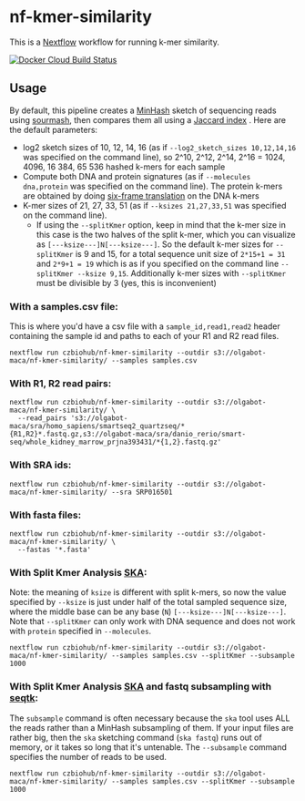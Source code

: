 # nf-kmer-similarity

This is a [Nextflow](nextflow.io) workflow for running k-mer similarity.

[![Docker Cloud Build Status](https://img.shields.io/docker/cloud/build/czbiohub/nf-kmer-similarity.svg)](https://cloud.docker.com/u/czbiohub/repository/docker/czbiohub/nf-kmer-similarity)

## Usage

By default, this pipeline creates a [MinHash](https://en.wikipedia.org/wiki/MinHash) sketch of sequencing reads using [sourmash](https://sourmash.readthedocs.io), then compares them all using a [Jaccard index](https://en.wikipedia.org/wiki/Jaccard_index) . Here are the default parameters:

- log2 sketch sizes of 10, 12, 14, 16  (as if `--log2_sketch_sizes 10,12,14,16` was specified on the command line), so 2^10, 2^12, 2^14, 2^16 = 1024, 4096, 16 384, 65 536 hashed k-mers for each sample
- Compute both DNA and protein signatures (as if `--molecules dna,protein` was specified on the command line). The protein k-mers are obtained by doing [six-frame translation](https://en.wikipedia.org/wiki/Reading_frame#/media/File:Open_reading_frame.jpg) on the DNA k-mers
- K-mer sizes of 21, 27, 33, 51 (as if `--ksizes 21,27,33,51` was specified on the command line).
  - If using the `--splitKmer` option, keep in mind that the k-mer size in this case is the two halves of the split k-mer, which you can visualize as `[---ksize---]N[---ksize---]`. So the default k-mer sizes for `--splitKmer` is 9 and 15, for a total sequence unit size of `2*15+1 = 31` and `2*9+1 = 19` which is as if you specified on the command line `--splitKmer --ksize 9,15`. Additionally k-mer sizes with `--splitKmer` must be divisible by 3 (yes, this is inconvenient)

### With a samples.csv file:

This is where you'd have a csv file with a `sample_id,read1,read2` header containing the sample id and paths to each of your R1 and R2 read files.

```
nextflow run czbiohub/nf-kmer-similarity --outdir s3://olgabot-maca/nf-kmer-similarity/ --samples samples.csv
```

### With R1, R2 read pairs:

```
nextflow run czbiohub/nf-kmer-similarity --outdir s3://olgabot-maca/nf-kmer-similarity/ \
  --read_pairs 's3://olgabot-maca/sra/homo_sapiens/smartseq2_quartzseq/*{R1,R2}*.fastq.gz,s3://olgabot-maca/sra/danio_rerio/smart-seq/whole_kidney_marrow_prjna393431/*{1,2}.fastq.gz'
```

### With SRA ids:

```
nextflow run czbiohub/nf-kmer-similarity --outdir s3://olgabot-maca/nf-kmer-similarity/ --sra SRP016501
```

### With fasta files:

```
nextflow run czbiohub/nf-kmer-similarity --outdir s3://olgabot-maca/nf-kmer-similarity/ \
  --fastas '*.fasta'
```

### With Split Kmer Analysis [SKA](https://github.com/simonrharris/SKA):

Note: the meaning of `ksize` is different with split k-mers, so now the value specified by `--ksize` is just under half of the total sampled sequence size, where the middle base can be any base (`N`) `[---ksize---]N[---ksize---]`. Note that `--splitKmer` can only work with DNA sequence and does not work with `protein` specified in `--molecules`.

```
nextflow run czbiohub/nf-kmer-similarity --outdir s3://olgabot-maca/nf-kmer-similarity/ --samples samples.csv --splitKmer --subsample 1000
```

### With Split Kmer Analysis [SKA](https://github.com/simonrharris/SKA) and fastq subsampling with [seqtk](https://github.com/lh3/seqtk):

The `subsample` command is often necessary because the `ska` tool uses ALL the reads rather than a MinHash subsampling of them. If your input files are rather big, then the `ska` sketching command (`ska fastq`) runs out of memory, or it takes so long that it's untenable. The `--subsample` command specifies the number of reads to be used.

```
nextflow run czbiohub/nf-kmer-similarity --outdir s3://olgabot-maca/nf-kmer-similarity/ --samples samples.csv --splitKmer --subsample 1000
```
